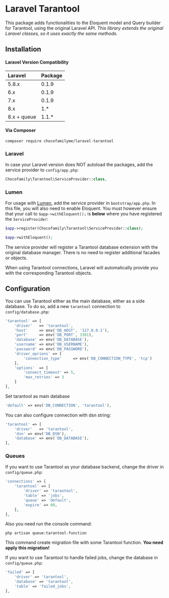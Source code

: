 # Laravel Tarantool

This package adds functionalities to the Eloquent model and Query builder for Tarantool, using the original Laravel API. *This library extends the original Laravel classes, so it uses exactly the same methods.*

Installation
------------
#### Laravel Version Compatibility

Laravel         | Package
:---------------|:---------------
 5.8.x          | 0.1.9
 6.x            | 0.1.9
 7.x            | 0.1.9
 8.x            | 1.*
 8.x  + queue   | 1.1.*


#### Via Composer

```
composer require chocofamilyme/laravel-tarantool
```

### Laravel

In case your Laravel version does NOT autoload the packages, add the service provider to `config/app.php`:

```php
Chocofamily\Tarantool\ServiceProvider::class,
```

### Lumen

For usage with [Lumen](http://lumen.laravel.com), add the service provider in `bootstrap/app.php`. In this file, you will also need to enable Eloquent. You must however ensure that your call to `$app->withEloquent();` is **below** where you have registered the `ServiceProvider`:

```php
$app->register(Chocofamily\Tarantool\ServiceProvider::class);

$app->withEloquent();
```

The service provider will register a Tarantool database extension with the original database manager. There is no need to register additional facades or objects.

When using Tarantool connections, Laravel will automatically provide you with the corresponding Tarantool objects.

Configuration
-------------

You can use Tarantool either as the main database, either as a side database. To do so, add a new `tarantool` connection to `config/database.php`:

```php
'tarantool' => [
    'driver'   => 'tarantool',
    'host'     => env('DB_HOST', '127.0.0.1'),
    'port'     => env('DB_PORT', 3301),
    'database' => env('DB_DATABASE'),
    'username' => env('DB_USERNAME'),
    'password' => env('DB_PASSWORD'),
    'driver_oprions' => [
        'connection_type'     => env('DB_CONNECTION_TYPE', 'tcp')
    ],
    'options'  => [
        'connect_timeout' => 5,
        'max_retries' => 3
    ]
],
```

Set tarantool as main database

```php
'default' => env('DB_CONNECTION', 'tarantool'),
```

You can also configure connection with dsn string:

```php
'tarantool' => [
    'driver'   => 'tarantool',
    'dsn' => env('DB_DSN'),
    'database' => env('DB_DATABASE'),
],
```

### Queues
If you want to use Tarantool as your database backend, change the driver in `config/queue.php`:

```php
'connections' => [
    'tarantool' => [
        'driver' => 'tarantool',
        'table' => 'jobs',
        'queue' => 'default',
        'expire' => 60,
    ],
],
```
Also you need run the console command:
```
php artisan queue:tarantool-function
```
This command create migration file with some Tarantool function.
**You need apply this migration!**

If you want to use Tarantool to handle failed jobs, change the database in `config/queue.php`:

```php
'failed' => [
    'driver' => 'tarantool',
    'database' => 'tarantool',
    'table' => 'failed_jobs',
],
```